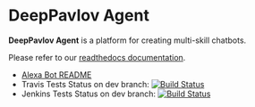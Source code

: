 # DeepPavlov Agent

**DeepPavlov Agent** is a platform for creating multi-skill chatbots.

Please refer to our [readthedocs documentation](https://deeppavlov-agent.readthedocs.io).

- [Alexa Bot README](README-alexa.md)
- Travis Tests Status on dev branch: [![Build Status](https://travis-ci.com/sld/dp-agent-alexa.svg?token=iYvsyXT3Gi1yjduLqC6t&branch=dev)](https://travis-ci.com/sld/dp-agent-alexa)
- Jenkins Tests Status on dev branch: [![Build Status](http://ec2-100-27-6-121.compute-1.amazonaws.com:8080/buildStatus/icon?job=dp-agent-alexa%2Fdev)](http://ec2-100-27-6-121.compute-1.amazonaws.com:8080/job/dp-agent-alexa/job/dev/badge/icon)
